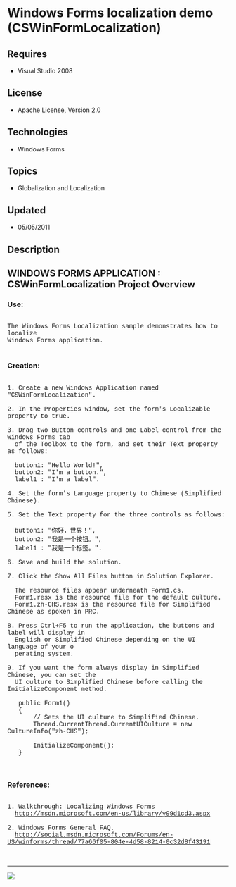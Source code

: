# Windows Forms localization demo (CSWinFormLocalization)
## Requires
- Visual Studio 2008
## License
- Apache License, Version 2.0
## Technologies
- Windows Forms
## Topics
- Globalization and Localization
## Updated
- 05/05/2011
## Description

<p style="font-family:Courier New"></p>
<h2>WINDOWS FORMS APPLICATION : CSWinFormLocalization Project Overview<br>
</h2>
<p style="font-family:Courier New"></p>
<h3>Use:</h3>
<p style="font-family:Courier New"><br>
The Windows Forms Localization sample demonstrates how to localize <br>
Windows Forms application.<br>
&nbsp; <br>
</p>
<h3>Creation:</h3>
<p style="font-family:Courier New"><br>
1. Create a new Windows Application named &quot;CSWinFormLocalization&quot;. <br>
<br>
2. In the Properties window, set the form's Localizable property to true.<br>
<br>
3. Drag two Button controls and one Label control from the Windows Forms tab <br>
&nbsp; of the Toolbox to the form, and set their Text property as follows:<br>
&nbsp; <br>
&nbsp; button1: &quot;Hello World!&quot;,<br>
&nbsp; button2: &quot;I'm a button.&quot;,<br>
&nbsp; label1 : &quot;I'm a label&quot;.<br>
&nbsp; <br>
4. Set the form's Language property to Chinese (Simplified Chinese).<br>
<br>
5. Set the Text property for the three controls as follows:<br>
<br>
&nbsp; button1: &quot;你好，世界！&quot;, <br>
&nbsp; button2: &quot;我是一个按钮。&quot;, <br>
&nbsp; label1 : &quot;我是一个标签。&quot;.<br>
<br>
6. Save and build the solution.<br>
<br>
7. Click the Show All Files button in Solution Explorer. <br>
<br>
&nbsp; The resource files appear underneath Form1.cs. <br>
&nbsp; Form1.resx is the resource file for the default culture.<br>
&nbsp; Form1.zh-CHS.resx is the resource file for Simplified Chinese as spoken in PRC.
<br>
<br>
8. Press Ctrl&#43;F5 to run the application, the buttons and label will display in <br>
&nbsp; English or Simplified Chinese depending on the UI language of your o<br>
&nbsp; perating system. <br>
&nbsp; <br>
9. If you want the form always display in Simplified Chinese, you can set the <br>
&nbsp; UI culture to Simplified Chinese before calling the InitializeComponent method.<br>
<br>
&nbsp; &nbsp;public Form1()<br>
&nbsp; &nbsp;{<br>
&nbsp; &nbsp; &nbsp; &nbsp;// Sets the UI culture to Simplified Chinese. <br>
&nbsp; &nbsp; &nbsp; &nbsp;Thread.CurrentThread.CurrentUICulture = new CultureInfo(&quot;zh-CHS&quot;);<br>
<br>
&nbsp; &nbsp; &nbsp; &nbsp;InitializeComponent();<br>
&nbsp; &nbsp;}<br>
&nbsp; &nbsp;<br>
&nbsp; &nbsp;<br>
</p>
<h3>References:</h3>
<p style="font-family:Courier New"><br>
1. Walkthrough: Localizing Windows Forms<br>
&nbsp; <a target="_blank" href="http://msdn.microsoft.com/en-us/library/y99d1cd3.aspx">
http://msdn.microsoft.com/en-us/library/y99d1cd3.aspx</a><br>
&nbsp; <br>
2. Windows Forms General FAQ.<br>
&nbsp; <a target="_blank" href="http://social.msdn.microsoft.com/Forums/en-US/winforms/thread/77a66f05-804e-4d58-8214-0c32d8f43191">
http://social.msdn.microsoft.com/Forums/en-US/winforms/thread/77a66f05-804e-4d58-8214-0c32d8f43191</a><br>
&nbsp; <br>
<br>
</p>
<hr>
<div><a href="http://go.microsoft.com/?linkid=9759640" style="margin-top:3px"><img src="http://bit.ly/onecodelogo">
</a></div>
